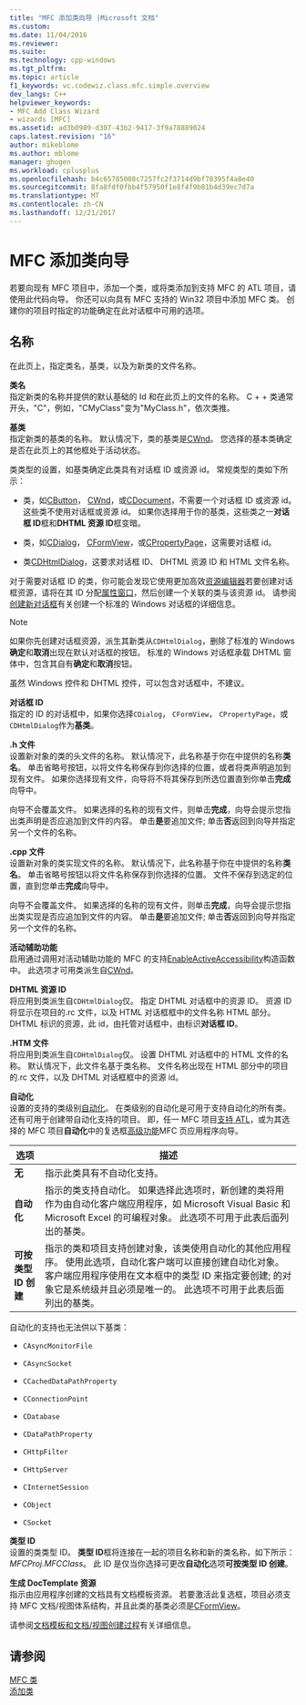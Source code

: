 ```yaml
---
title: "MFC 添加类向导 |Microsoft 文档"
ms.custom: 
ms.date: 11/04/2016
ms.reviewer: 
ms.suite: 
ms.technology: cpp-windows
ms.tgt_pltfrm: 
ms.topic: article
f1_keywords: vc.codewiz.class.mfc.simple.overview
dev_langs: C++
helpviewer_keywords:
- MFC Add Class Wizard
- wizards [MFC]
ms.assetid: ad3b0989-d307-43b2-9417-3f9a78889024
caps.latest.revision: "16"
author: mikeblome
ms.author: mblome
manager: ghogen
ms.workload: cplusplus
ms.openlocfilehash: b4c65785008c7257fc2f3714d9bf78395f4a8e40
ms.sourcegitcommit: 8fa8fdf0fbb4f57950f1e8f4f9b81b4d39ec7d7a
ms.translationtype: MT
ms.contentlocale: zh-CN
ms.lasthandoff: 12/21/2017
---
```

# <a name="mfc-add-class-wizard"></a>MFC 添加类向导
若要向现有 MFC 项目中，添加一个类，或将类添加到支持 MFC 的 ATL 项目，请使用此代码向导。 你还可以向具有 MFC 支持的 Win32 项目中添加 MFC 类。 创建你的项目时指定的功能确定在此对话框中可用的选项。  
  
## <a name="names"></a>名称  
 在此页上，指定类名，基类，以及为新类的文件名称。  
  
 **类名**  
 指定新类的名称并提供的默认基础的 Id 和在此页上的文件的名称。 C + + 类通常开头，"C"，例如，"CMyClass"变为"MyClass.h"，依次类推。  
  
 **基类**  
 指定新类的基类的名称。 默认情况下，类的基类是[CWnd](../../mfc/reference/cwnd-class.md)。 您选择的基本类确定是否在此页上的其他框处于活动状态。  
  
 类类型的设置，如基类确定此类具有对话框 ID 或资源 id。 常规类型的类如下所示：  
  
-   类，如[CButton](../../mfc/reference/cbutton-class.md)， [CWnd](../../mfc/reference/cwnd-class.md)，或[CDocument](../../mfc/reference/cdocument-class.md)，不需要一个对话框 ID 或资源 id。 这些类不使用对话框或资源 id。 如果你选择用于你的基类，这些类之一**对话框 ID**框和**DHTML 资源 ID**框变暗。  
  
-   类，如[CDialog](../../mfc/reference/cdialog-class.md)， [CFormView](../../mfc/reference/cformview-class.md)，或[CPropertyPage](../../mfc/reference/cpropertypage-class.md)，这需要对话框 id。  
  
-   类[CDHtmlDialog](../../mfc/reference/cdhtmldialog-class.md)，这要求对话框 ID、 DHTML 资源 ID 和 HTML 文件名称。  
  
 对于需要对话框 ID 的类，你可能会发现它使用更加高效[资源编辑器](../../windows/resource-editors.md)若要创建对话框资源，请将在其 ID 分配[属性窗口](/visualstudio/ide/reference/properties-window)，然后创建一个关联的类与该资源 id。 请参阅[创建新对话框](../../windows/creating-a-new-dialog-box.md)有关创建一个标准的 Windows 对话框的详细信息。  
  
> [!NOTE]
>  如果你先创建对话框资源，派生其新类从`CDHtmlDialog`，删除了标准的 Windows**确定**和**取消**出现在默认对话框的按钮。 标准的 Windows 对话框承载 DHTML 窗体中，包含其自有**确定**和**取消**按钮。  
  
 虽然 Windows 控件和 DHTML 控件，可以包含对话框中，不建议。  
  
 **对话框 ID**  
 指定的 ID 的对话框中，如果你选择`CDialog`， `CFormView`， `CPropertyPage`，或`CDHtmlDialog`作为**基类**。  
  
 **.h 文件**  
 设置新对象的类的头文件的名称。 默认情况下，此名称基于你在中提供的名称**类名**。 单击省略号按钮，以将文件名称保存到你选择的位置，或者将类声明追加到现有文件。 如果你选择现有文件，向导将不将其保存到所选位置直到你单击**完成**向导中。  
  
 向导不会覆盖文件。 如果选择的名称的现有文件，则单击**完成**，向导会提示您指出类声明是否应追加到文件的内容。 单击**是**要追加文件; 单击**否**返回到向导并指定另一个文件的名称。  
  
 **.cpp 文件**  
 设置新对象的类实现文件的名称。 默认情况下，此名称基于你在中提供的名称**类名**。 单击省略号按钮以将文件名称保存到你选择的位置。 文件不保存到选定的位置，直到您单击**完成**向导中。  
  
 向导不会覆盖文件。 如果选择的名称的现有文件，则单击**完成**，向导会提示您指出类实现是否应追加到文件的内容。 单击**是**要追加文件; 单击**否**返回到向导并指定另一个文件的名称。  
  
 **活动辅助功能**  
 启用通过调用对活动辅助功能的 MFC 的支持[EnableActiveAccessibility](../../mfc/reference/cwnd-class.md#enableactiveaccessibility)构造函数中。 此选项才可用类派生自[CWnd](../../mfc/reference/cwnd-class.md)。  
  
 **DHTML 资源 ID**  
 将应用到类派生自`CDHtmlDialog`仅。 指定 DHTML 对话框中的资源 ID。 资源 ID 将显示在项目的.rc 文件，以及 HTML 对话框框中的文件名称 HTML 部分。 DHTML 标识的资源，此 id，由托管对话框中，由标识**对话框 ID**。  
  
 **.HTM 文件**  
 将应用到类派生自`CDHtmlDialog`仅。 设置 DHTML 对话框中的 HTML 文件的名称。 默认情况下，此文件名基于类名称。 文件名称出现在 HTML 部分中的项目的.rc 文件，以及 DHTML 对话框框中的资源 id。  
  
 **自动化**  
 设置的支持的类级别[自动化](../../mfc/automation.md)。 在类级别的自动化是可用于支持自动化的所有类。 还有可用于创建带自动化支持的项目。 即，任一 MFC 项目[支持 ATL](../../atl/reference/mfc-support-in-atl-projects.md)，或为其选择的 MFC 项目**自动化**中的复选框[高级功能](../../mfc/reference/advanced-features-mfc-application-wizard.md)MFC 页应用程序向导。  
  
|选项|描述|  
|------------|-----------------|  
|**无**|指示此类具有不自动化支持。|  
|**自动化**|指示的类支持自动化。 如果选择此选项时，新创建的类将用作为由自动化客户端应用程序，如 Microsoft Visual Basic 和 Microsoft Excel 的可编程对象。 此选项不可用于此表后面列出的基类。|  
|**可按类型 ID 创建**|指示的类和项目支持创建对象，该类使用自动化的其他应用程序。 使用此选项，自动化客户端可以直接创建自动化对象。 客户端应用程序使用在文本框中的类型 ID 来指定要创建; 的对象它是系统级并且必须是唯一的。 此选项不可用于此表后面列出的基类。|  
  
 自动化的支持也无法供以下基类：  
  
-   `CAsyncMonitorFile`  
  
-   `CAsyncSocket`  
  
-   `CCachedDataPathProperty`  
  
-   `CConnectionPoint`  
  
-   `CDatabase`  
  
-   `CDataPathProperty`  
  
-   `CHttpFilter`  
  
-   `CHttpServer`  
  
-   `CInternetSession`  
  
-   `CObject`  
  
-   `CSocket`  
  
 **类型 ID**  
 设置的类类型 ID。 **类型 ID**框将连接在一起的项目名称和新的类名称，如下所示： *MFCProj.MFCClass*。 此 ID 是仅当你选择可更改**自动化**选项**可按类型 ID 创建**。  
  
 **生成 DocTemplate 资源**  
 指示由应用程序创建的文档具有文档模板资源。 若要激活此复选框，项目必须支持 MFC 文档/视图体系结构，并且此类的基类必须是[CFormView](../../mfc/reference/cformview-class.md)。  
  
 请参阅[文档模板和文档/视图创建过程](../../mfc/document-templates-and-the-document-view-creation-process.md)有关详细信息。  
  
## <a name="see-also"></a>请参阅  
 [MFC 类](../../mfc/reference/adding-an-mfc-class.md)   
 [添加类](../../ide/adding-a-class-visual-cpp.md)
